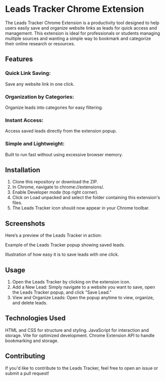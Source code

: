 # Leads Tracker Chrome Extension
The Leads Tracker Chrome Extension is a productivity tool designed to help users easily save and organize website links as leads for quick access and management. This extension is ideal for professionals or students managing multiple sources and wanting a simple way to bookmark and categorize their online research or resources.

## Features
### Quick Link Saving: 
Save any website link in one click.
### Organization by Categories: 
Organize leads into categories for easy filtering.
### Instant Access: 
Access saved leads directly from the extension popup.
### Simple and Lightweight: 
Built to run fast without using excessive browser memory.

## Installation
1. Clone this repository or download the ZIP.
2. In Chrome, navigate to chrome://extensions/.
3. Enable Developer mode (top right corner).
4. Click on Load unpacked and select the folder containing this extension's files.
5. The Leads Tracker icon should now appear in your Chrome toolbar.

## Screenshots
Here’s a preview of the Leads Tracker in action:

Example of the Leads Tracker popup showing saved leads.

Illustration of how easy it is to save leads with one click.

## Usage
1. Open the Leads Tracker by clicking on the extension icon.
2. Add a New Lead: Simply navigate to a website you want to save, open the Leads Tracker popup, and click "Save Lead."
3. View and Organize Leads: Open the popup anytime to view, organize, and delete leads.
   
## Technologies Used
HTML and CSS for structure and styling.
JavaScript for interaction and storage.
Vite for optimized development.
Chrome Extension API to handle bookmarking and storage.

## Contributing
If you'd like to contribute to the Leads Tracker, feel free to open an issue or submit a pull request!
